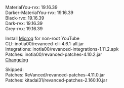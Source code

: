 MaterialYou-rvx: 19.16.39  
Darker-MaterialYou-rvx: 19.16.39  
Black-rvx: 19.16.39  
Dark-rvx: 19.16.39  
Grey-rvx: 19.16.39  

Install [Microg](https://github.com/ReVanced/GmsCore/releases) for non-root YouTube  
CLI: inotia00/revanced-cli-4.6.1-all.jar  
Integrations: inotia00/revanced-integrations-1.11.2.apk  
Patches: inotia00/revanced-patches-4.10.2.jar  
[Changelog](https://github.com/inotia00/revanced-patches/releases/tag/v4.10.2)  

Skipped:  
Patches: ReVanced/revanced-patches-4.11.0.jar  
Patches: kitadai31/revanced-patches-2.160.10.jar    
